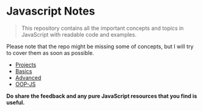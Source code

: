 # Javascript Notes
> This repository contains all the important concepts and topics in JavaScript with readable code and examples.

Please note that the repo might be missing some of concepts, but I will try to cover them as soon as possible.


* [Projects](projects)
* [Basics](basics)
* [Advanced](advanced)
* [OOP-JS](oops-js)


**Do share the feedback and any pure JavaScript resources that you find is useful.**
